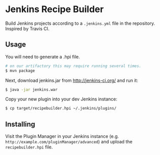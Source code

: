 # Jenkins Recipe Builder

Build Jenkins projects according to a `.jenkins.yml` file in the
repository. Inspired by Travis CI.

## Usage

You will need to generate a .hpi file.

```bash
# on our artifactory this may require running several times.
$ mvn package
```

Next, download jenkins.jar from http://jenkins-ci.org/ and run it:

```bash
$ java -jar jenkins.war
```

Copy your new plugin into your dev Jenkins instance:

```bash
$ cp target/recipebuilder.hpi ~/.jenkins/plugins/
```

## Installing

Visit the Plugin Manager in your Jenkins instance
(e.g. `http://example.com/pluginManager/advanced`) and upload the
`recipebuilder.hpi` file.
